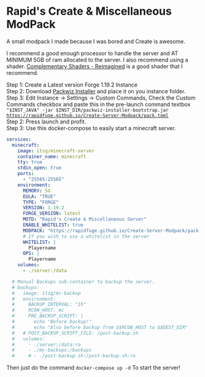 # Rapid's Create & Miscellaneous ModPack

A small modpack I made because I was bored and Create is awesome.

I recommend a good enough processor to handle the server and AT MINIMUM 5GB of ram allocated to the server.
I also recommend using a shader. [Complementary Shaders - Reimagined](https://modrinth.com/shader/complementary-reimagined) is a good shader that I recommend.

Step 1: Create a Latest version Forge 1.19.2 Instance<br>
Step 2: Download [Packwiz Installer](https://github.com/packwiz/packwiz-installer-bootstrap/releases) and place it on you instance folder.<br>
Step 3: Edit Instance -> Settings -> Custom Commands, Check the Custom Commands checkbox and paste this in the pre-launch command textbox <code>"$INST_JAVA" -jar $INST_DIR/packwiz-installer-bootstrap.jar https://rapidfuge.github.io/Create-Server-Modpack/pack.toml</code><br>
Step 2: Press launch and profit.<br>
Step 3: Use this docker-compose to easily start a minecraft server.<br>

```yaml
services:
  minecraft:
    image: itzg/minecraft-server
    container_name: minecraft
    tty: true
    stdin_open: true
    ports:
      - "25565:25565"
    environment:
      MEMORY: 5G
      EULA: "TRUE"
      TYPE: "FORGE"
      VERSION: 1.19.2
      FORGE_VERSION: latest
      MOTD: "Rapid's Create & Miscellaneous Server"
      ENABLE_WHITELIST: true
      MODPACK: "https://rapidfuge.github.io/Create-Server-Modpack/pack.toml"
      # If you wish to use a whitelist in the server
      WHITELIST: |
        Playername
      OPS: |
        Playername
    volumes:
      - ./server:/data

  # Manual Backups sub-container to backup the server.
  # backups:
  #   image: itzg/mc-backup
  #   environment:
  #     BACKUP_INTERVAL: "1h"
  #     RCON_HOST: mc
  #     PRE_BACKUP_SCRIPT: |
  #       echo "Before backup!"
  #       echo "Also before backup from $$RCON_HOST to $$DEST_DIR"
  #   # POST_BACKUP_SCRIPT_FILE: /post-backup.sh
  #   volumes:
  #     - ./server:/data:ro
  #     - ./mc-backups:/backups
  #     # - ./post-backup.sh:/post-backup.sh:ro
```

Then just do the command <code>docker-compose up -d</code> To start the server!
